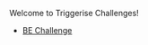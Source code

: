 Welcome to Triggerise Challenges!

- [BE Challenge](https://github.com/Triggerise/challenges/wiki/Triggerise-BE-Challenge)
